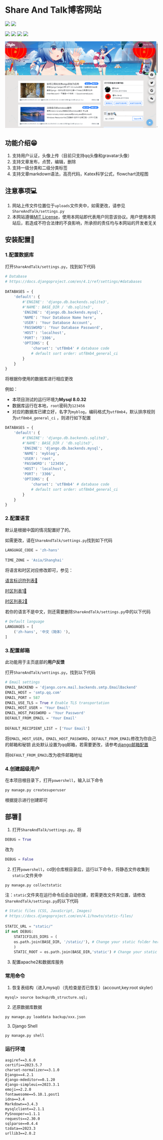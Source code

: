 # Share And Talk博客网站

![](https://img.shields.io/badge/Author1-Skyler_Sun-blue)
![](https://img.shields.io/badge/Author2-xjq-purple)

![](https://img.shields.io/badge/License-MIT-red)
![](https://img.shields.io/badge/Language-Python-blue)
![](https://img.shields.io/badge/Framework-Django-yellow)
![](https://img.shields.io/badge/Latest_Version-v1.3.5-brightgreen)

![网站主页](2023-06-10_192627.png)

## 功能介绍😁

1. 支持用户认证，头像上传（目前只支持qq头像和gravatar头像）
2. 支持文章发布，点赞，编辑，删除
3. 支持一级分类和二级分类标签
4. 支持文章markdown语法，高亮代码，Katex科学公式，flowchart流程图

## 注意事项💻

1. 网站上传文件位置位于`uploads`文件夹中，如需更改，请参见`ShareAndTalk/settings.py`
2. 本网站遵循[MIT License](./LICENSE)，使用本网站即代表用户同意该协议。用户使用本网站后，若造成不符合法律的不良影响，所承担的责任均与本网站的开发者无关

## 安装配置🍔

### 1.配置数据库

打开`ShareAndTalk/settings.py`，找到如下代码

```python
# Database
# https://docs.djangoproject.com/en/4.1/ref/settings/#databases

DATABASES = {
    'default': {
        #'ENGINE': 'django.db.backends.sqlite3',
        #'NAME': BASE_DIR / 'db.sqlite3',
        'ENGINE': 'django.db.backends.mysql',
        'NAME': 'Your Database Name here',
        'USER': 'Your Database Account',
        'PASSWORD': 'Your Database Password',
        'HOST': 'localhost',
        'PORT': '3306',
        'OPTIONS': {
            'charset': 'utf8mb4' # database code
            # default sort order: utf8mb4_general_ci
        }
    }
}
```

将根据你使用的数据库进行相应更改

例如：
- 本项目测试的运行环境为**Mysql 8.0.32**
- 数据库运行在本地，`root`密码为`123456`
- 对应的数据库已建立好，名字为`myblog`，编码格式为`utf8mb4`，默认排序规则为`utf8mb4_general_ci`
，则进行如下配置

```python
DATABASES = {
    'default': {
        #'ENGINE': 'django.db.backends.sqlite3',
        #'NAME': BASE_DIR / 'db.sqlite3',
        'ENGINE': 'django.db.backends.mysql',
        'NAME': 'myblog',
        'USER': 'root',
        'PASSWORD': '123456',
        'HOST': 'localhost',
        'PORT': '3306',
        'OPTIONS': {
            'charset': 'utf8mb4' # database code
            # default sort order: utf8mb4_general_ci
        }
    }
}
```

### 2.配置语言

默认是根据中国的情况配置好了的。

如需更改，请在`ShareAndTalk/settings.py`找到如下代码

```python
LANGUAGE_CODE = 'zh-hans'

TIME_ZONE = 'Asia/Shanghai'
```

将语言和时区对应修改即可，参见：

[语言标识符列表🚅](http://www.i18nguy.com/unicode/language-identifiers.html)

[时区列表1🧪](https://en.wikipedia.org/wiki/List_of_tz_database_time_zones)

[时区列表2🎈](https://www.zeitverschiebung.net/cn/all-time-zones.html)

若你的语言不是中文，则还需要删除`ShareAndTalk/settings.py`中的以下代码

```python
# Default language
LANGUAGES = [
    ('zh-hans', '中文（简体）'),
]
```

### 3.配置邮箱

此功能用于主页底部的**用户反馈**

打开`ShareAndTalk/settings.py`，找到以下代码

```python
# Email settings
EMAIL_BACKEND = 'django.core.mail.backends.smtp.EmailBackend'
EMAIL_HOST = 'smtp.qq.com'
EMAIL_PORT = 587
EMAIL_USE_TLS = True # Enable TLS transportation
EMAIL_HOST_USER = 'Your Email'
EMAIL_HOST_PASSWORD = 'Your Password'
DEFAULT_FROM_EMAIL = 'Your Email'

DEFAULT_RECIPIENT_LIST = ['Your Email']
```

将`EMAIL_HOST_USER`，`EMAIL_HOST_PASSWORD`，`DEFAULT_FROM_EMAIL`修改为你自己的邮箱和秘钥
此处默认设置为qq邮箱，若需要更改，请参考[django邮箱配置]()

将`DEFAULT_FROM_EMAIL`改为收件邮箱地址

### 4.创建超级用户

在本项目根目录下，打开`powershell`，输入以下命令

```bash
py manage.py createsuperuser
```

根据提示进行创建即可

## 部署🌭

1. 打开`ShareAndTalk/settings.py`，将

```python
DEBUG = True
```

改为

```python
DEBUG = False
```

2. 打开`powershell`，cd到仓库根目录后，运行以下命令，将静态文件收集到`static`文件夹中

```bash
py manage.py collectstatic
```

注：`static`文件夹在运行命令后会自动创建，若需更改文件夹位置，请修改`ShareAndTalk/settings.py`的以下代码

```python
# Static files (CSS, JavaScript, Images)
# https://docs.djangoproject.com/en/4.1/howto/static-files/

STATIC_URL = "static/"
if not DEBUG:
    STATICFILES_DIRS = (
    os.path.join(BASE_DIR, '/static/'), # Change your static folder here
    )
    STATIC_ROOT = os.path.join(BASE_DIR,'static') # Change your static folder here
```

3. 配置apache2和数据库服务

### 常用命令

1. 恢复表结构（进入mysql）（先检查是否已恢复）(account,key:root skyler)

```
mysql> source backup/db_structure.sql;
```

2. 还原数据库数据

```bash
py manage.py loaddata backup/xxx.json
```

3. Django Shell

```bash
py manage.py shell
```

### 运行环境

```text
asgiref==3.6.0
certifi==2023.5.7
charset-normalizer==3.1.0
Django==4.2.1
django-mdeditor==0.1.20
django-simpleui==2023.3.1
emoji==2.2.0
fontawesome==5.10.1.post1
idna==3.4
Markdown==3.4.3
mysqlclient==2.1.1
PySnooper==1.1.1
requests==2.30.0
sqlparse==0.4.4
tzdata==2023.3
urllib3==2.0.2

```
